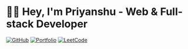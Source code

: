 # 👨‍💻 Hey, I'm Priyanshu - Web & Full-stack Developer

[![GitHub](https://img.shields.io/badge/GitHub-Follow-black?style=flat-square&logo=github)](https://github.com/priyanshuJain-32/)
[![Portfolio](https://img.shields.io/badge/Portfolio-Visit-brightgreen?style=flat-square)](https://github.com/priyanshuJain-32)
[![LeetCode](https://img.shields.io/badge/LeetCode-Profile-orange?style=flat-square&logo=leetcode)](https://leetcode.com/priyanshuJain-32/)
<!-- ![Profile views](https://komarev.com/ghpvc/?username=priyanshuJain-32&color=lightgrey)

<!--![Profile views](http://github-profile-summary-cards.vercel.app/api/cards/profile-details?username=priyanshuJain-32&theme=dark)
<!--
**priyanshuJain-32/priyanshuJain-32** is a ✨ _special_ ✨ repository because its `README.md` (this file) appears on your GitHub profile.

Here are some ideas to get you started:

- 🔭 I’m currently working on ...
- 🌱 I’m currently learning ...
- 👯 I’m looking to collaborate on ...
- 🤔 I’m looking for help with ...
- 💬 Ask me about ...
- 📫 How to reach me: ...
- 😄 Pronouns: ...
- ⚡ Fun fact: ...
-->
